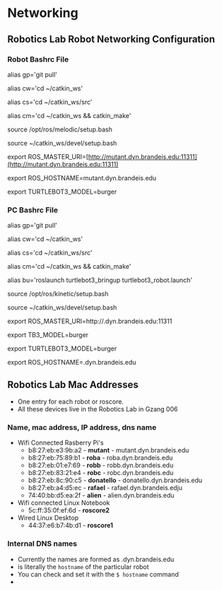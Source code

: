 # Networking

## Robotics Lab Robot Networking Configuration

### Robot Bashrc File

alias gp='git pull'

alias cw='cd ~/catkin\_ws'

alias cs='cd ~/catkin\_ws/src'

alias cm='cd ~/catkin\_ws && catkin\_make'

source /opt/ros/melodic/setup.bash

source ~/catkin\_ws/devel/setup.bash

export ROS\_MASTER\_URI=[http://mutant.dyn.brandeis.edu:11311](http://mutant.dyn.brandeis.edu:11311)

export ROS\_HOSTNAME=mutant.dyn.brandeis.edu

export TURTLEBOT3\_MODEL=burger

### PC Bashrc File

alias gp='git pull'

alias cw='cd ~/catkin\_ws'

alias cs='cd ~/catkin\_ws/src'

alias cm='cd ~/catkin\_ws && catkin\_make'

alias bu='roslaunch turtlebot3\_bringup turtlebot3\_robot.launch'

source /opt/ros/kinetic/setup.bash

source ~/catkin\_ws/devel/setup.bash

export ROS\_MASTER\_URI=http://.dyn.brandeis.edu:11311

export TB3\_MODEL=burger

export TURTLEBOT3\_MODEL=burger

export ROS\_HOSTNAME=.dyn.brandeis.edu

## Robotics Lab Mac Addresses

* One entry for each robot or roscore.
* All these devices live in the Robotics Lab in Gzang 006

### Name, mac address, IP address, dns name

* Wifi Connected Rasberry Pi's
  * b8:27:eb:e3:9b:a2 - **mutant** - mutant.dyn.brandeis.edu
  * b8:27:eb:75:89:b1 - **roba** - roba.dyn.brandeis.edu
  * b8:27:eb:01:e7:69 - **robb** - robb.dyn.brandeis.edu
  * b8:27:eb:83:21:e4 - **robc** - robc.dyn.brandeis.edu
  * b8:27:eb:8c:90:c5 - **donatello** - donatello.dyn.brandeis.edu
  * b8:27:eb:a4:d5:ec - **rafael** - rafael.dyn.brandeis.edju
  * 74:40:bb:d5:ea:2f - **alien** - alien.dyn.brandeis.edu
* Wifi connected Linux Notebook
  * 5c:ff:35:0f:ef:6d - **roscore2** 
* Wired Linux Desktop
  * 44:37:e6:b7:4b:d1 - **roscore1**

### Internal DNS names

* Currently the names are formed as .dyn.brandeis.edu
*  is literally the `hostname` of the particular robot
* You can check and set it with the `$ hostname` command
* 
